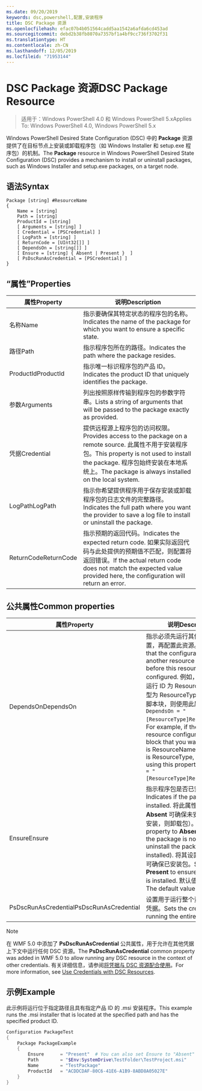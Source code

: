 ```yaml
---
ms.date: 09/20/2019
keywords: dsc,powershell,配置,安装程序
title: DSC Package 资源
ms.openlocfilehash: efac07b4b051564cadd5aa1542a6afda6cd453ad
ms.sourcegitcommit: debd2b38fb8070a7357bf1a4bf9cc736f3702f31
ms.translationtype: HT
ms.contentlocale: zh-CN
ms.lasthandoff: 12/05/2019
ms.locfileid: "71953144"
---
```

# <a name="dsc-package-resource"></a><span data-ttu-id="a62f9-103">DSC Package 资源</span><span class="sxs-lookup"><span data-stu-id="a62f9-103">DSC Package Resource</span></span>

> <span data-ttu-id="a62f9-104">适用于：Windows PowerShell 4.0 和 Windows PowerShell 5.x</span><span class="sxs-lookup"><span data-stu-id="a62f9-104">Applies To: Windows PowerShell 4.0, Windows PowerShell 5.x</span></span>

<span data-ttu-id="a62f9-105">Windows PowerShell Desired State Configuration (DSC) 中的 **Package** 资源提供了在目标节点上安装或卸载程序包（如 Windows Installer 和 setup.exe 程序包）的机制。</span><span class="sxs-lookup"><span data-stu-id="a62f9-105">The **Package** resource in Windows PowerShell Desired State Configuration (DSC) provides a mechanism to install or uninstall packages, such as Windows Installer and setup.exe packages, on a target node.</span></span>

## <a name="syntax"></a><span data-ttu-id="a62f9-106">语法</span><span class="sxs-lookup"><span data-stu-id="a62f9-106">Syntax</span></span>

```Syntax
Package [string] #ResourceName
{
    Name = [string]
    Path = [string]
    ProductId = [string]
    [ Arguments = [string] ]
    [ Credential = [PSCredential] ]
    [ LogPath = [string] ]
    [ ReturnCode = [UInt32[]] ]
    [ DependsOn = [string[]] ]
    [ Ensure = [string] { Absent | Present }  ]
    [ PsDscRunAsCredential = [PSCredential] ]
}
```

## <a name="properties"></a><span data-ttu-id="a62f9-107">“属性”</span><span class="sxs-lookup"><span data-stu-id="a62f9-107">Properties</span></span>

|<span data-ttu-id="a62f9-108">属性</span><span class="sxs-lookup"><span data-stu-id="a62f9-108">Property</span></span> |<span data-ttu-id="a62f9-109">说明</span><span class="sxs-lookup"><span data-stu-id="a62f9-109">Description</span></span> |
|---|---|
|<span data-ttu-id="a62f9-110">名称</span><span class="sxs-lookup"><span data-stu-id="a62f9-110">Name</span></span> |<span data-ttu-id="a62f9-111">指示要确保其特定状态的程序包的名称。</span><span class="sxs-lookup"><span data-stu-id="a62f9-111">Indicates the name of the package for which you want to ensure a specific state.</span></span> |
|<span data-ttu-id="a62f9-112">路径</span><span class="sxs-lookup"><span data-stu-id="a62f9-112">Path</span></span> |<span data-ttu-id="a62f9-113">指示程序包所在的路径。</span><span class="sxs-lookup"><span data-stu-id="a62f9-113">Indicates the path where the package resides.</span></span> |
|<span data-ttu-id="a62f9-114">ProductId</span><span class="sxs-lookup"><span data-stu-id="a62f9-114">ProductId</span></span> |<span data-ttu-id="a62f9-115">指示唯一标识程序包的产品 ID。</span><span class="sxs-lookup"><span data-stu-id="a62f9-115">Indicates the product ID that uniquely identifies the package.</span></span> |
|<span data-ttu-id="a62f9-116">参数</span><span class="sxs-lookup"><span data-stu-id="a62f9-116">Arguments</span></span> |<span data-ttu-id="a62f9-117">列出按照原样传输到程序包的参数字符串。</span><span class="sxs-lookup"><span data-stu-id="a62f9-117">Lists a string of arguments that will be passed to the package exactly as provided.</span></span> |
|<span data-ttu-id="a62f9-118">凭据</span><span class="sxs-lookup"><span data-stu-id="a62f9-118">Credential</span></span> |<span data-ttu-id="a62f9-119">提供远程源上程序包的访问权限。</span><span class="sxs-lookup"><span data-stu-id="a62f9-119">Provides access to the package on a remote source.</span></span> <span data-ttu-id="a62f9-120">此属性不用于安装程序包。</span><span class="sxs-lookup"><span data-stu-id="a62f9-120">This property is not used to install the package.</span></span> <span data-ttu-id="a62f9-121">程序包始终安装在本地系统上。</span><span class="sxs-lookup"><span data-stu-id="a62f9-121">The package is always installed on the local system.</span></span> |
|<span data-ttu-id="a62f9-122">LogPath</span><span class="sxs-lookup"><span data-stu-id="a62f9-122">LogPath</span></span> |<span data-ttu-id="a62f9-123">指示你希望提供程序用于保存安装或卸载程序包的日志文件的完整路径。</span><span class="sxs-lookup"><span data-stu-id="a62f9-123">Indicates the full path where you want the provider to save a log file to install or uninstall the package.</span></span> |
|<span data-ttu-id="a62f9-124">ReturnCode</span><span class="sxs-lookup"><span data-stu-id="a62f9-124">ReturnCode</span></span> |<span data-ttu-id="a62f9-125">指示预期的返回代码。</span><span class="sxs-lookup"><span data-stu-id="a62f9-125">Indicates the expected return code.</span></span> <span data-ttu-id="a62f9-126">如果实际返回代码与此处提供的预期值不匹配，则配置将返回错误。</span><span class="sxs-lookup"><span data-stu-id="a62f9-126">If the actual return code does not match the expected value provided here, the configuration will return an error.</span></span> |

## <a name="common-properties"></a><span data-ttu-id="a62f9-127">公共属性</span><span class="sxs-lookup"><span data-stu-id="a62f9-127">Common properties</span></span>

|<span data-ttu-id="a62f9-128">属性</span><span class="sxs-lookup"><span data-stu-id="a62f9-128">Property</span></span> |<span data-ttu-id="a62f9-129">说明</span><span class="sxs-lookup"><span data-stu-id="a62f9-129">Description</span></span> |
|---|---|
|<span data-ttu-id="a62f9-130">DependsOn</span><span class="sxs-lookup"><span data-stu-id="a62f9-130">DependsOn</span></span> |<span data-ttu-id="a62f9-131">指示必须先运行其他资源的配置，再配置此资源。</span><span class="sxs-lookup"><span data-stu-id="a62f9-131">Indicates that the configuration of another resource must run before this resource is configured.</span></span> <span data-ttu-id="a62f9-132">例如，如果想要首先运行 ID 为 ResourceName、类型为 ResourceType 的资源配置脚本块，则使用此属性的语法为 `DependsOn = "[ResourceType]ResourceName"`。</span><span class="sxs-lookup"><span data-stu-id="a62f9-132">For example, if the ID of the resource configuration script block that you want to run first is ResourceName and its type is ResourceType, the syntax for using this property is `DependsOn = "[ResourceType]ResourceName"`.</span></span> |
|<span data-ttu-id="a62f9-133">Ensure</span><span class="sxs-lookup"><span data-stu-id="a62f9-133">Ensure</span></span> |<span data-ttu-id="a62f9-134">指示程序包是否已安装。</span><span class="sxs-lookup"><span data-stu-id="a62f9-134">Indicates if the package is installed.</span></span> <span data-ttu-id="a62f9-135">将此属性设置为 **Absent** 可确保未安装包（如果已安装，则卸载包）。</span><span class="sxs-lookup"><span data-stu-id="a62f9-135">Set this property to **Absent** to ensure the package is not installed (or uninstall the package if it is installed).</span></span> <span data-ttu-id="a62f9-136">将其设置为 **Present** 可确保已安装包。</span><span class="sxs-lookup"><span data-stu-id="a62f9-136">Set it to **Present** to ensure the package is installed.</span></span> <span data-ttu-id="a62f9-137">默认值为 **Present**。</span><span class="sxs-lookup"><span data-stu-id="a62f9-137">The default value is **Present**.</span></span> |
|<span data-ttu-id="a62f9-138">PsDscRunAsCredential</span><span class="sxs-lookup"><span data-stu-id="a62f9-138">PsDscRunAsCredential</span></span> |<span data-ttu-id="a62f9-139">设置用于运行整个资源的身份的凭据。</span><span class="sxs-lookup"><span data-stu-id="a62f9-139">Sets the credential for running the entire resource as.</span></span> |

> [!NOTE]
> <span data-ttu-id="a62f9-140">在 WMF 5.0 中添加了 **PsDscRunAsCredential** 公共属性，用于允许在其他凭据上下文中运行任何 DSC 资源。</span><span class="sxs-lookup"><span data-stu-id="a62f9-140">The **PsDscRunAsCredential** common property was added in WMF 5.0 to allow running any DSC resource in the context of other credentials.</span></span> <span data-ttu-id="a62f9-141">有关详细信息，请参阅[将凭据与 DSC 资源配合使用](../../../configurations/runasuser.md)。</span><span class="sxs-lookup"><span data-stu-id="a62f9-141">For more information, see [Use Credentials with DSC Resources](../../../configurations/runasuser.md).</span></span>

## <a name="example"></a><span data-ttu-id="a62f9-142">示例</span><span class="sxs-lookup"><span data-stu-id="a62f9-142">Example</span></span>

<span data-ttu-id="a62f9-143">此示例将运行位于指定路径且具有指定产品 ID 的 .msi 安装程序。</span><span class="sxs-lookup"><span data-stu-id="a62f9-143">This example runs the .msi installer that is located at the specified path and has the specified product ID.</span></span>

```powershell
Configuration PackageTest
{
    Package PackageExample
    {
        Ensure      = "Present"  # You can also set Ensure to "Absent"
        Path        = "$Env:SystemDrive\TestFolder\TestProject.msi"
        Name        = "TestPackage"
        ProductId   = "ACDDCDAF-80C6-41E6-A1B9-8ABD8A05027E"
    }
}
```